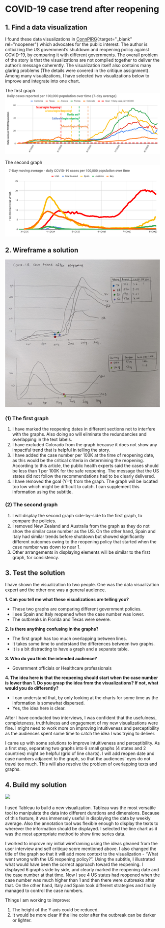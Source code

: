 # COVID-19 case trend after reopening

## 1. Find a data visualization
I found these data visualizations in [ConnPIRG](https://connpirg.org/blogs/covid-19/usp/what-went-wrong-first-covid-19-shutdown){:target="_blank" rel="noopener"} which advocates for the public interest. The author is criticizing the US government’s shutdown and reopening policy against COVID-19, by comparing it with different governments. The overall problem of the story is that the visualizations are not compiled together to deliver the author’s message coherently. The visualization itself also contains many glaring problems (The details were covered in the critique assignment). Among many visualizations, I have selected two visualizations below to improve and integrate into one chart. 

The first graph
![State](state.png)

The second graph
![Country](country.png)

## 2. Wireframe a solution

![Wireframe](wireframe.jpg)

### (1) The first graph
1) I have marked the reopening dates in different sections not to interfere with the graphs. Also doing so will eliminate the redundancies and overlapping in the text labels. <br/>
2) I have excluded Colorado from the graph because it does not show any impactful trend that is helpful in telling the story. <br/>
3) I have added the case number per 100K at the time of reopening date, as this would be the critical criteria in determining the reopening. According to this article, the public health experts said the cases should be less than 1 per 100K for the safe reopening. The message that the US states did not follow the recommendations had to be clearly delivered.<br/>
4) I have removed the goal (Y=1) from the graph. The graph will be located too low which might be difficult to catch. I can supplement this information using the subtitle. <br/>

### (2) The second graph
1) I will display the second graph side-by-side to the first graph, to compare the policies. <br/>
2) I removed New Zealand and Australia from the graph as they do not show the similar case number as the US. On the other hand, Spain and Italy had similar trends before shutdown but showed significantly different outcomes owing to the reopening policy that started when the case number was down to near 1. <br/>
3) Other arrangements in displaying elements will be similar to the first graph, for consistency. <br/>

## 3. Test the solution

I have shown the visualization to two people. One was the data visualization expert and the other one was a general audience. 

**1. Can you tell me what these visualizations are telling you?**
- These two graphs are comparing different government policies. 
- I see Spain and Italy reopened when the case number was lower. 
- The outbreaks in Florida and Texas were severe.

**2. Is there anything confusing in the graphs?**
- The first graph has too much overlapping between lines. 
- It takes some time to understand the differences between two graphs. 
- It is a bit distracting to have a graph and a separate table. 

**3. Who do you think the intended audience?**
- Government officials or Healthcare professionals

**4. The idea here is that the reopening should start when the case number is lower than 1. Do you grasp the idea from the visualizations? If not, what would you do differently?**
- I can understand that, by only looking at the charts for some time as the information is somewhat dispersed. 
- Yes, the idea here is clear. 

After I have conducted two interviews, I was confident that the usefulness, completeness, truthfulness and engagement of my new visualizations were fine. I might need to work more on improving intuitiveness and perceptibility as the audiences spent some time to catch the idea I was trying to deliver. 

I came up with some solutions to improve intuitiveness and perceptibility. As a first step, separating two graphs into 6 small graphs (4 states and 2 countries) might be helpful (grid of line charts). I will add reopen date and case numbers adjacent to the graph, so that the audiences’ eyes do not travel too much. This will also resolve the problem of overlapping texts and graphs. 

## 4. Build my solution

<div class='tableauPlaceholder' id='viz1613844633688' style='position: relative'>
  <noscript><a href='#'><img alt=' ' src='https:&#47;&#47;public.tableau.com&#47;static&#47;images&#47;HW&#47;HW4_16138445473640&#47;Sheet1&#47;1_rss.png' style='border: none' /></a></noscript>
  <object class='tableauViz'  style='display:none;'>
    <param name='host_url' value='https%3A%2F%2Fpublic.tableau.com%2F' /> 
    <param name='embed_code_version' value='3' /> 
    <param name='site_root' value='' />
    <param name='name' value='HW4_16138445473640&#47;Sheet1' />
    <param name='tabs' value='no' />
    <param name='toolbar' value='yes' />
    <param name='static_image' value='https:&#47;&#47;public.tableau.com&#47;static&#47;images&#47;HW&#47;HW4_16138445473640&#47;Sheet1&#47;1.png' /> 
    <param name='animate_transition' value='yes' />
    <param name='display_static_image' value='yes' />
    <param name='display_spinner' value='yes' />
    <param name='display_overlay' value='yes' />
    <param name='display_count' value='yes' />
    <param name='language' value='en' />
  </object>
</div>
<script type='text/javascript'>
  var divElement = document.getElementById('viz1613844633688');
  var vizElement = divElement.getElementsByTagName('object')[0];
  vizElement.style.width='100%';
  vizElement.style.height=(divElement.offsetWidth*0.75)+'px';
  var scriptElement = document.createElement('script');
  scriptElement.src = 'https://public.tableau.com/javascripts/api/viz_v1.js';
  vizElement.parentNode.insertBefore(scriptElement, vizElement);
</script>

<br/>
I used Tableau to build a new visualization. Tableau was the most versatile tool to manipulate the data into different durations and dimensions. Because of this feature, it was immensely useful in displaying the data by weekly average. Also the annotation tool was flexible enough to display the texts to wherever the information should be displayed. I selected the line chart as it was the most appropriate method to show time series data. 

I worked to improve my initial wireframing using the ideas gleaned from the user interview and self critique score mentioned above. I also changed the title of the graph so that it will add more context to the visualization  - “What went wrong with the US reopening policy?”. Using the subtitle, I illustrated what would have been the correct approach toward the reopening. I displayed 6 graphs side by side, and clearly marked the reopening date and the case number at that time. Now I see 4 US states had reopened when the case number was much higher than 1 and then there were outbreaks after that. On the other hand, Italy and Spain took different strategies and finally managed to control the case numbers. 

Things I am working to improve:
1) The height of the Y axis could be reduced. 
2) It would be more clear if the line color after the outbreak can be darker or lighter. 
